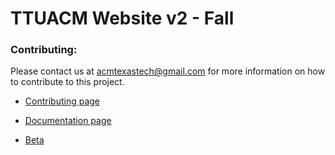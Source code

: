 # TTUACM Website v2 - Fall

### Contributing:

Please contact us at [acmtexastech@gmail.com](mailto:acmtexastech@gmail.com) for more information on how to contribute to this project.

- [Contributing page](https://github.com/TTUSDC/ttuacm-website/blob/master/.github/.CONTRIBUTING.md)

- [Documentation page](https://TTUSDC.github.io/ttuacm-website/)

- [Beta](https://acm-texas-tech-web-app-2-beta.firebaseapp.com)
